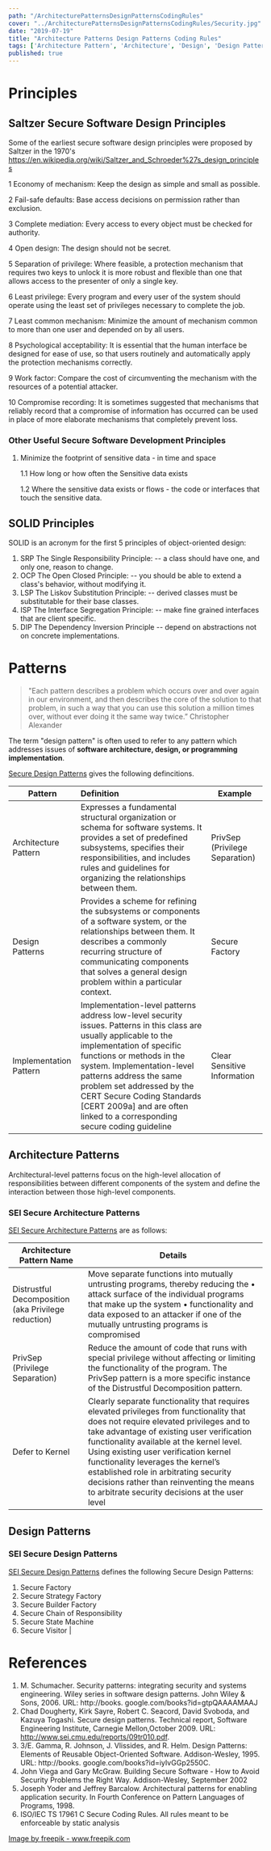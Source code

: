 ```yaml
---
path: "/ArchitecturePatternsDesignPatternsCodingRules"
cover: "../ArchitecturePatternsDesignPatternsCodingRules/Security.jpg"
date: "2019-07-19"
title: "Architecture Patterns Design Patterns Coding Rules"
tags: ['Architecture Pattern', 'Architecture', 'Design', 'Design Pattern', 'Coding Rules']
published: true
---
```



# Principles


## Saltzer Secure Software Design Principles
Some of the earliest secure software design principles were proposed by Saltzer in the 1970's https://en.wikipedia.org/wiki/Saltzer_and_Schroeder%27s_design_principles

1 Economy of mechanism: Keep the design as simple and small as possible.

2 Fail-safe defaults: Base access decisions on permission rather than exclusion.

3 Complete mediation: Every access to every object must be checked for authority.

4 Open design: The design should not be secret.

5 Separation of privilege: Where feasible, a protection mechanism that requires two keys to unlock it is more robust and flexible than one that allows access to the presenter of only a single key.

6 Least privilege: Every program and every user of the system should operate using the least set of privileges necessary to complete the job.

7 Least common mechanism: Minimize the amount of mechanism common to more than one user and depended on by all users.

8 Psychological acceptability: It is essential that the human interface be designed for ease of use, so that users routinely and automatically apply the protection mechanisms correctly.

9 Work factor: Compare the cost of circumventing the mechanism with the resources of a potential attacker.

10 Compromise recording: It is sometimes suggested that mechanisms that reliably record that a compromise of information has occurred can be used in place of more elaborate mechanisms that completely prevent loss.

### Other Useful Secure Software Development Principles
1. Minimize the footprint of sensitive data - in time and space
   
   1.1 How long or how often the Sensitive data exists

   1.2 Where the sensitive data exists or flows -  the code or interfaces that touch the sensitive data.

## SOLID Principles
SOLID is an acronym for the first 5 principles of object-oriented design:

1. SRP The Single Responsibility Principle: -- a class should have one, and only one, reason to change.
2. OCP The Open Closed Principle: -- you should be able to extend a class's behavior, without modifying it.
3. LSP The Liskov Substitution Principle: -- derived classes must be substitutable for their base classes.
4. ISP The Interface Segregation Principle: -- make fine grained interfaces that are client specific.
5. DIP The Dependency Inversion Principle -- depend on abstractions not on concrete implementations.





# Patterns

> "Each pattern describes a problem which occurs over and over again in our
environment, and then describes the core of the solution to that problem, in such a way that you can use this solution a million times over, without ever doing it the same way twice.” Christopher Alexander

The term "design pattern" is often used to refer to any pattern which addresses issues of **software architecture, design, or programming implementation**. 


[Secure Design Patterns](https://resources.sei.cmu.edu/library/asset-view.cfm?assetid=9115) gives the following defincitions.


| Pattern                 |                                                        Definition       | Example |
|----------------------|:--------------------------------------------------------------------------------------------------------------------------------------------------------------------------------------------------------------------------------------------------------------|---------|
| Architecture Pattern | Expresses a fundamental structural organization or schema for software systems. It provides a set of predefined subsystems, specifies their responsibilities, and includes rules and guidelines for organizing the relationships between them.                 |  PrivSep (Privilege Separation)       |
| Design Patterns      | Provides a scheme for refining the subsystems or components of a software system, or the relationships between them. It describes a commonly recurring structure of communicating components that solves a general design problem within a particular context. |  Secure Factory         |
| Implementation Pattern          |   Implementation-level patterns address low-level security issues. Patterns in this class are usually applicable to the implementation of specific functions or methods in the system. Implementation-level patterns address the same problem set addressed by the CERT Secure Coding Standards [CERT 2009a] and are often linked to a corresponding secure coding guideline                                                                                                                                |  Clear Sensitive Information       |





## Architecture Patterns
Architectural-level patterns focus on the high-level allocation of responsibilities between different components of the system and define the interaction between
those high-level components. 
 


### SEI Secure Architecture Patterns 
[SEI Secure Architecture Patterns](https://resources.sei.cmu.edu/library/asset-view.cfm?assetid=9115) are as follows:



| Architecture Pattern Name                                               | Details                                                                                                                                                                                                                                                                                                                                                                                                                                             |
|-----------------------------------------------------|-----------------------------------------------------------------------------------------------------------------------------------------------------------------------------------------------------------------------------------------------------------------------------------------------------------------------------------------------------------------------------------------------------------------------------------------------------|
| Distrustful Decomposition (aka Privilege reduction) | Move separate functions into mutually untrusting programs, thereby reducing the • attack surface of the individual programs that make up the system • functionality and data exposed to an attacker if one of the mutually untrusting programs is compromised                                                                                                                                                                                       |
| PrivSep (Privilege Separation)                      | Reduce the amount of code that runs with special privilege without affecting or limiting the functionality of the program. The PrivSep pattern is a more specific instance of the Distrustful Decomposition pattern.                                                                                                                                                                                                                                |
| Defer to Kernel                                     | Clearly separate functionality that requires elevated privileges from functionality that does not require elevated privileges and to take advantage of existing user verification functionality available at the kernel level. Using existing user verification kernel functionality leverages the kernel’s established role in arbitrating security decisions rather than reinventing the means to arbitrate security decisions at the user level  |




## Design Patterns

### SEI Secure Design Patterns
[SEI Secure Design Patterns](https://resources.sei.cmu.edu/library/asset-view.cfm?assetid=9115) defines the following Secure Design Patterns:
1. Secure Factory
2. Secure Strategy Factory
3. Secure Builder Factory
4. Secure Chain of Responsibility
5. Secure State Machine
6. Secure Visitor                                                                                                                                                                              |


# References

1. M. Schumacher. Security patterns: integrating security and systems engineering. Wiley
series in software design patterns. John Wiley & Sons, 2006. URL: http://books.
google.com/books?id=gtpQAAAAMAAJ
2. Chad Dougherty, Kirk Sayre, Robert C. Seacord, David Svoboda, and Kazuya Togashi.
Secure design patterns. Technical report, Software Engineering Institute, Carnegie Mellon,October 2009. URL: http://www.sei.cmu.edu/reports/09tr010.pdf.
3. 3/E. Gamma, R. Johnson, J. Vlissides, and R. Helm. Design Patterns: Elements of
Reusable Object-Oriented Software. Addison-Wesley, 1995. URL: http://books.
google.com/books?id=iyIvGGp2550C.
4. John Viega and Gary McGraw. Building Secure Software - How to Avoid Security
Problems the Right Way. Addison-Wesley, September 2002
5. Joseph Yoder and Jeffrey Barcalow. Architectural patterns for enabling application
security. In Fourth Conference on Pattern Languages of Programs, 1998.
6. ISO/IEC TS 17961 C Secure Coding Rules. All rules meant to be enforceable by static analysis



<a href="https://www.freepik.com/free-photos-vectors/background"> Image by freepik - www.freepik.com</a>